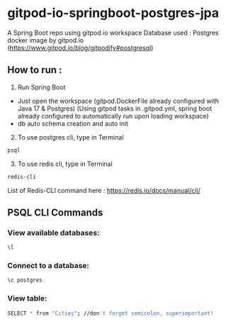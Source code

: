 # gitpod-io-springboot-postgres-jpa
A Spring Boot repo using gitpod.io workspace
Database used : 
Postgres docker image by gitpod.io (https://www.gitpod.io/blog/gitpodify#postgresql)

## How to run :
1) Run Spring Boot
- Just open the workspace
(gitpod.DockerFile already configured with Java 17 & Postgres)
(Using gitpod tasks in .gitpod.yml, spring boot already configured to automatically run upon loading workspace)
- db auto schema creation and auto init

2) To use postgres cli, type in Terminal
```sh
psql
```

3) To use redis cli, type in Terminal
```sh
redis-cli
```
List of Redis-CLI command here : https://redis.io/docs/manual/cli/

## PSQL CLI Commands
### View available databases:
```sh
\l
```
### Connect to a database:
```sh
\c postgres
```
### View table:
```sh
SELECT * from "Cities"; //don't forget semicolon, superimportant!
```
